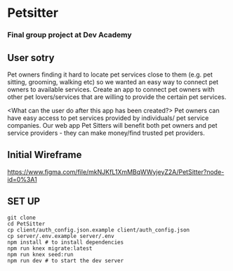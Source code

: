 # Petsitter

### Final group project at Dev Academy

## User sotry 
<Problem>
Pet owners finding it hard to locate pet services close to them (e.g. pet sitting, grooming, walking etc) so we wanted an easy way to connect pet owners to available services.

<Solution>
 Create an app to connect pet owners with other pet lovers/services that are willing to provide the certain pet services.

<What can the user do after this app has been created?>
Pet owners can have easy access to pet services provided by individuals/ pet service companies. Our web app Pet Sitters will benefit both pet owners and pet service providers - they can make money/find trusted pet providers.


## Initial Wireframe
https://www.figma.com/file/mkNJKfL1XmMBqWWyjeyZ2A/PetSitter?node-id=0%3A1

## SET UP

```shell
git clone
cd PetSitter
cp client/auth_config.json.example client/auth_config.json
cp server/.env.example server/.env
npm install # to install dependencies
npm run knex migrate:latest
npm run knex seed:run
npm run dev # to start the dev server
```


